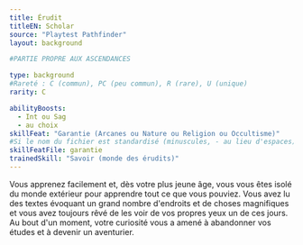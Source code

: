 ```yaml
---
title: Érudit
titleEN: Scholar
source: "Playtest Pathfinder"
layout: background

#PARTIE PROPRE AUX ASCENDANCES

type: background
#Rareté : C (commun), PC (peu commun), R (rare), U (unique)
rarity: C

abilityBoosts:
  - Int ou Sag
  - au choix
skillFeat: "Garantie (Arcanes ou Nature ou Religion ou Occultisme)"
#Si le nom du fichier est standardisé (minuscules, - au lieu d'espaces), il n'est pas nécessaire de le préciser
skillFeatFile: garantie
trainedSkill: "Savoir (monde des érudits)"
---
```


Vous apprenez facilement et, dès votre plus jeune âge, vous vous êtes isolé du monde extérieur pour apprendre tout ce que vous pouviez. Vous avez lu des textes évoquant un grand nombre d'endroits et de choses magnifiques et vous avez toujours rêvé de les voir de vos propres yeux un de ces jours. Au bout d'un moment, votre curiosité vous a amené à abandonner vos études et à devenir un aventurier.

